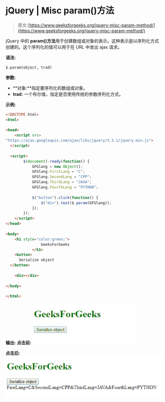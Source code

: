 # jQuery | Misc param()方法

> 原文:[https://www.geeksforgeeks.org/jquery-misc-param-method/](https://www.geeksforgeeks.org/jquery-misc-param-method/)

jQuery 中的 **param()方法**用于创建数组或对象的表示。这种表示是以序列化方式创建的。这个序列化的值可以用于在 URL 中发出 ajax 请求。

**语法:**

```html
$.param(object, trad)
```

**参数:**

*   **对象:**指定要序列化的数组或对象。
*   **trad:** 一个布尔值，指定是否使用传统的参数序列化方式。

**示例:**

```html
<!DOCTYPE html>
<html>

<head>
    <script src=
"https://ajax.googleapis.com/ajax/libs/jquery/3.3.1/jquery.min.js">
  </script>

  <script>
        $(document).ready(function() {
            GFGlang = new Object();
            GFGlang.FirstLang = "C";
            GFGlang.SecondLang = "CPP";
            GFGlang.ThirdLang = "JAVA";
            GFGlang.FourthLang = "PYTHON";

            $("button").click(function() {
                $("div").text($.param(GFGlang));
            });
        });
    </script>
</head>

<body>
    <h1 style="color:green;"> 
                GeeksForGeeks 
            </h1>
    <button>
      Serialize object
  </button>

    <div></div>

</body>

</html>
```

**输出:**
**点击前:**
![](img/93cb389c01d64ab9641ea2cb98b3578f.png)

**点击后:**
![](img/14451932617ccf55a6ed40ab517b9aef.png)